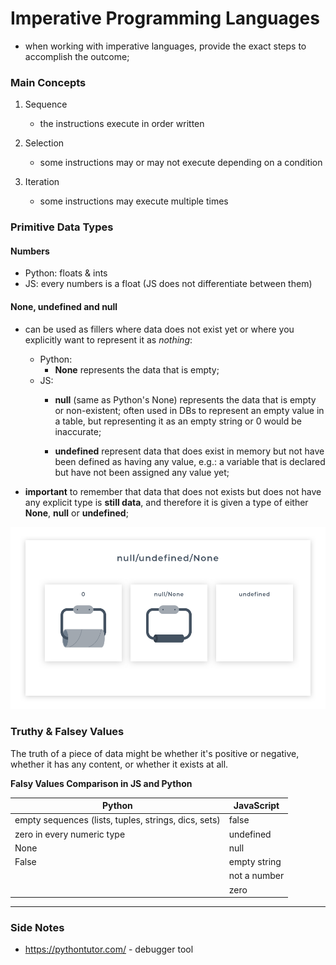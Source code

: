# Imperative Programming Languages

- when working with imperative languages, provide the exact steps to accomplish the outcome;

### Main Concepts
1. Sequence
    - the instructions execute in order written

2. Selection
    - some instructions may or may not execute depending on a condition

3. Iteration
    - some instructions may execute multiple times

### Primitive Data Types

#### Numbers

- Python: floats & ints
- JS: every numbers is a float (JS does not differentiate between them)

#### None, undefined and null
- can be used as fillers where data does not exist yet or where you explicitly want to represent it as <i>nothing</i>:
    - Python:
        - <strong>None</strong> represents the data that is empty;
    - JS:
        - <strong>null</strong> (same as Python's None) represents the data that is empty or non-existent; often used in DBs to represent an empty value in a table, but representing it as an empty string or 0 would be inaccurate;
        
        - <strong>undefined</strong> represent data that does exist in memory but not have been defined as having any value, e.g.: a variable that is declared but have not been assigned any value yet;

- <strong>important</strong> to remember that data that does not exists but does not have any explicit type is <strong>still data</strong>, and therefore it is given a type of either <strong>None</strong>, <strong>null</strong> or <strong>undefined</strong>; 

![null undefined None](assets/null+undefined+none.png)

### Truthy & Falsey Values

The truth of a piece of data might be whether it's positive or negative, whether it has any content, or whether it exists at all.

<th>


<caption>
<strong>Falsy Values Comparison in JS and Python</strong>
</caption>

| Python  |JavaScript   |
|---|---|
|empty sequences (lists, tuples, strings, dics, sets)   |false   |
|zero in every numeric type   |undefined   |
|None   |null   |
|False   |empty string   |
|   |not a number   |
|   |zero   |





<hr>

### Side Notes
- https://pythontutor.com/ - debugger tool